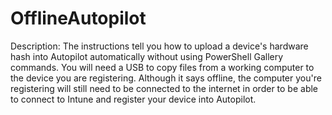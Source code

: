 # OfflineAutopilot
Description: The instructions tell you how to upload a device's hardware hash into Autopilot automatically without using PowerShell Gallery commands. You will need a USB to copy files from a working computer to the device you are registering. Although it says offline, the computer you're registering will still need to be connected to the internet in order to be able to connect to Intune and register your device into Autopilot.
